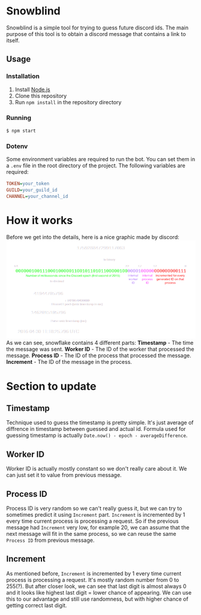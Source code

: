# Snowblind

Snowblind is a simple tool for trying to guess future discord ids. The main purpose of this tool is to obtain a discord message that contains a link to itself.

## Usage

### Installation

1. Install [Node.js](https://nodejs.org/en/download/)
2. Clone this repository
3. Run `npm install` in the repository directory

### Running

```bash
$ npm start
```

### Dotenv

Some environment variables are required to run the bot. You can set them in a `.env` file in the root directory of the project. The following variables are required:
```ini
TOKEN=your_token
GUILD=your_guild_id
CHANNEL=your_channel_id
```

# How it works
Before we get into the details, here is a nice graphic made by discord:
&nbsp;
![Discord Snowflake](./snowflake.png)
As we can see, snowflake contains 4 different parts:
**Timestamp** - The time the message was sent.
**Worker ID** - The ID of the worker that processed the message.
**Process ID** - The ID of the process that processed the message.
**Increment** - The ID of the message in the process. 

# Section to update

## Timestamp
Technique used to guess the timestamp is pretty simple. It's just average of diffrence in timestamp between guessed and actual id.
Formula used for guessing timestamp is actually `Date.now() - epoch - averageDifference`.

## Worker ID
Worker ID is actually mostly constant so we don't really care about it. We can just set it to value from previous message.

## Process ID
Process ID is very random so we can't really guess it, but we can try to sometimes predict it using `Increment` part. `Increment` is incremented by 1 every time current process is processing a request. So if the previous message had `Increment` very low, for example 20, we can assume that the next message will fit in the same process, so we can reuse the same `Process ID` from previous message.

## Increment
As mentioned before, `Increment` is incremented by 1 every time current process is processing a request. It's mostly random number from 0 to 255(?). But after closer look, we can see that last digit is almost always 0 and it looks like highest last digit = lower chance of appearing. We can use this to our advantage and still use randomness, but with higher chance of getting correct last digit.